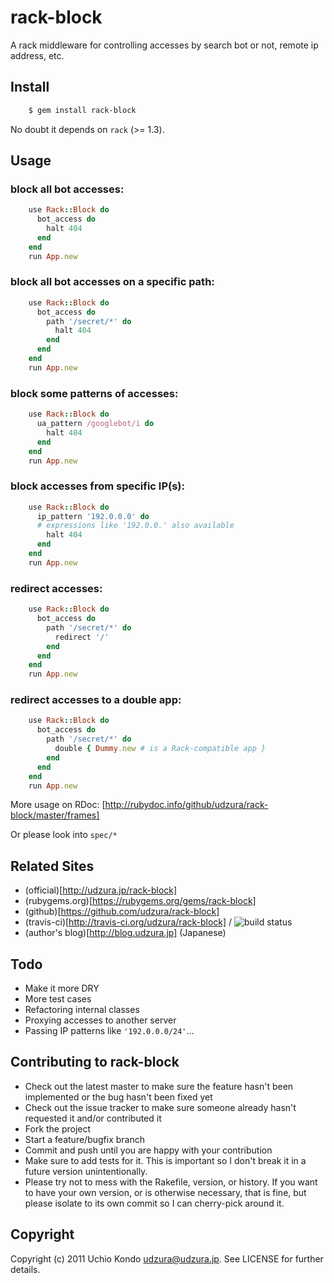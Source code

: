 # rack-block

A rack middleware for controlling accesses by search bot or not, remote ip address, etc.

## Install

```bash
    $ gem install rack-block
```

No doubt it depends on `rack` (>= 1.3).

## Usage

### block all bot accesses:

```ruby
    use Rack::Block do
      bot_access do
        halt 404
      end
    end
    run App.new
```

### block all bot accesses on a specific path:

```ruby
    use Rack::Block do
      bot_access do
        path '/secret/*' do
          halt 404
        end
      end
    end
    run App.new
```

### block some patterns of accesses:

```ruby
    use Rack::Block do
      ua_pattern /googlebot/i do
        halt 404
      end
    end
    run App.new
```

### block accesses from specific IP(s):

```ruby
    use Rack::Block do
      ip_pattern '192.0.0.0' do
      # expressions like '192.0.0.' also available
        halt 404
      end
    end
    run App.new
```

### redirect accesses:

```ruby
    use Rack::Block do
      bot_access do
        path '/secret/*' do
          redirect '/'
        end
      end
    end
    run App.new
```

### redirect accesses to a double app:

```ruby
    use Rack::Block do
      bot_access do
        path '/secret/*' do
          double { Dummy.new # is a Rack-compatible app }
        end
      end
    end
    run App.new
```

More usage on RDoc: [http://rubydoc.info/github/udzura/rack-block/master/frames]

Or please look into `spec/*`

## Related Sites

* (official)[http://udzura.jp/rack-block]
* (rubygems.org)[https://rubygems.org/gems/rack-block]
* (github)[https://github.com/udzura/rack-block]
* (travis-ci)[http://travis-ci.org/udzura/rack-block] / <img src="https://secure.travis-ci.org/udzura/rack-block.png" alt="build status" />
* (author's blog)[http://blog.udzura.jp] (Japanese)

## Todo

* Make it more DRY
* More test cases
* Refactoring internal classes
* Proxying accesses to another server
* Passing IP patterns like `'192.0.0.0/24'`...

## Contributing to rack-block
 
* Check out the latest master to make sure the feature hasn't been implemented or the bug hasn't been fixed yet
* Check out the issue tracker to make sure someone already hasn't requested it and/or contributed it
* Fork the project
* Start a feature/bugfix branch
* Commit and push until you are happy with your contribution
* Make sure to add tests for it. This is important so I don't break it in a future version unintentionally.
* Please try not to mess with the Rakefile, version, or history. If you want to have your own version, or is otherwise necessary, that is fine, but please isolate to its own commit so I can cherry-pick around it.

## Copyright

Copyright (c) 2011 Uchio Kondo <udzura@udzura.jp>. See LICENSE for
further details.

